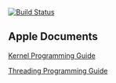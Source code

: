 [![Build Status](https://travis-ci.com/tripleCC/Laboratory.svg?token=eaWJpsbpao188zYdc2p7&branch=master)](https://travis-ci.com/tripleCC/Laboratory)

## Apple Documents

[Kernel Programming Guide](https://developer.apple.com/library/archive/documentation/Darwin/Conceptual/KernelProgramming/keepout/keepout.html#//apple_ref/doc/uid/TP30000905-CH205-TPXREF108)

[Threading Programming Guide](https://developer.apple.com/library/archive/documentation/Cocoa/Conceptual/Multithreading/Introduction/Introduction.html#//apple_ref/doc/uid/10000057i-CH1-SW1)
